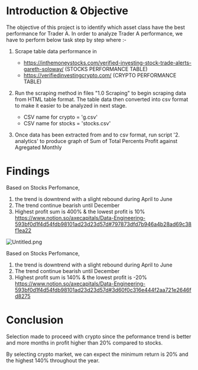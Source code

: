 # Introduction & Objective 

The objective of this project is to identify which asset class have the best performance for Trader A. In order to analyze Trader A performance, we have to perform below task step by step where :- 
1. Scrape table data performance in 
    - https://inthemoneystocks.com/verified-investing-stock-trade-alerts-gareth-soloway/ (STOCKS PERFORMANCE TABLE) 
    - https://verifiedinvestingcrypto.com/ (CRYPTO PERFORMANCE TABLE) 

2. Run the scraping method in files "1.0 Scraping" to begin scraping data from HTML table format. The table data then converted into csv format to make it easier to be analyzed in next stage. 
    - CSV name for crypto = 'g.csv'
    - CSV name for stocks = 'stocks.csv'
    
3. Once data has been extracted from and to csv format, run script '2. analytics' to produce graph of Sum of Total Percents Profit against Agregated Monthly 


# Findings 


Based on Stocks Perfomance, 
1. the trend is downtrend with a slight rebound during April to June
2. The trend continue bearish until December
3. Highest profit sum is 400% & the lowest profit is 10%
https://www.notion.so/axecapitals/Data-Engineering-593bf0d1f4d54fdb98101ad23d23d57d#797873dfd7b946a4b28ad69c38f1ea22


![Untitled.png](attachment:Untitled.png)

Based on Stocks Perfomance, 
1. the trend is downtrend with a slight rebound during April to June
2. The trend continue bearish until December
3. Highest profit sum is 140% & the lowest profit is -20%
https://www.notion.so/axecapitals/Data-Engineering-593bf0d1f4d54fdb98101ad23d23d57d#3d60f0c316e444f2aa721e2646fd8275

# Conclusion 

Selection made to proceed with crypto since the peformance trend is better and more months in profit higher than 20% compared to stocks.

By selecting crypto market, we can expect the minimum return is 20% and the highest 140% throughout the year. 

